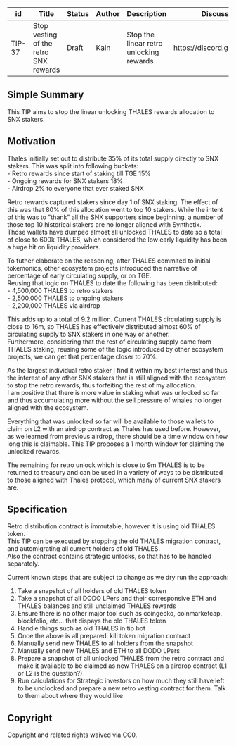 | id | Title | Status | Author | Description | Discussions to | Created |
| ----------- | ----------- | ----------- | ----------- | ----------- | ----------- | ----------- |
| TIP-37 | Stop vesting of the retro SNX rewards | Draft | Kain | Stop the linear retro unlocking rewards | https://discord.gg/rPpPcMXSeU | 2022-03-24 

## Simple Summary
 
This TIP aims to stop the linear unlocking THALES rewards allocation to SNX stakers.
 
## Motivation

Thales initially set out to distribute 35% of its total supply directly to SNX stakers. This was split into following buckets:  
    - Retro rewards since start of staking till TGE 15%  
    - Ongoing rewards for SNX stakers 18%  
    - Airdrop 2% to everyone that ever staked SNX  
    
Retro rewards captured stakers since day 1 of SNX staking. The effect of this was that 80% of this allocation went to top 10 stakers. 
While the intent of this was to "thank" all the SNX supporters since beginning, a number of those top 10 historical stakers are no longer aligned with Synthetix.  
Those wallets have dumped almost all unlocked THALES to date so a total of close to 600k THALES, which considered the low early liquidity has been a huge hit on liquidity providers.  

To futher elaborate on the reasoning, after THALES commited to initial tokemonics, other ecosystem projects introduced the narrative of percentage of early circulating supply, or on TGE.  
Reusing that logic on THALES to date the following has been distributed:  
    -  4,500,000 THALES to retro stakers  
    -  2,500,000 THALES to ongoing stakers  
    -  2,200,000 THALES via airdrop    
    
This adds up to a total of 9.2 million. Current THALES circulating supply is close to 16m, so THALES has effectively distributed almost 60% of circulating supply to SNX stakers in one way or another.  
Furthermore, considering that the rest of circulating supply came from THALES staking, reusing some of the logic introduced by other ecosystem projects, we can get that percentage closer to 70%.  

As the largest individual retro staker I find it within my best interest and thus the interest of any other SNX stakers that is still aligned with the ecosystem to stop the retro rewards, thus forfeiting the rest of my allocation.  
I am positive that there is more value in staking what was unlocked so far and thus accumulating more without the sell pressure of whales no longer aligned with the ecosystem.  

Everything that was unlocked so far will be available to those wallets to claim on L2 with an airdrop contract as Thales has used before. However, as we learned from previous airdrop, there should be a time window on how long this is claimable. This TIP proposes a 1 month window for claiming the unlocked rewards.     

The remaining for retro unlock which is close to 9m THALES is to be returned to treasury and can be used in a variety of ways to be distributed to those aligned with Thales protocol, which many of current SNX stakers are.


## Specification
Retro distribution contract is immutable, however it is using old THALES token.  
This TIP can be executed by stopping the old THALES migration contract, and automigrating all current holders of old THALES.  
Also the contract contains strategic unlocks, so that has to be handled separately. 

Current known steps that are subject to change as we dry run the approach:
1. Take a snapshot of all holders of old THALES token
2. Take a snapshot of all DODO LPers and their corresponsive ETH and THALES balances and still unclaimed THALES rewards
3. Ensure there is no other major tool such as coingecko, coinmarketcap, blockfolio, etc... that dispays the old THALES token
4. Handle things such as old THALES in tip bot
5. Once the above is all prepared: kill token migration contract
6. Manually send new THALES to all holders from the snapshot
7. Manually send new THALES and ETH to all DODO LPers
8. Prepare a snapshot of all unlocked THALES from the retro contract and make it available to be claimed as new THALES on a airdrop contract (L1 or L2 is the question?)
9. Run calculations for Strategic investors on how much they still have left to be unclocked and prepare a new retro vesting contract for them. Talk to them about where they would like 
 


 
## Copyright
 
Copyright and related rights waived via CC0.
